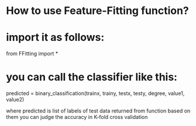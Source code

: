 # How to use Feature-Fitting function?
# import it as follows:


from FFitting import *

# you can call the classifier like this:

predicted = binary_classification(trainx, trainy, testx, testy, degree, value1, value2)

where predicted is list of labels of test data returned from function
 based on them you can judge the accuracy in K-fold cross validation
